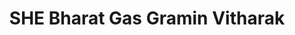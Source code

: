 ---
title: "SHE Bharat Gas Gramin Vitharak"
url: /thengana/she-bharat-gas-gramin-vitharak/
shop: fuel
---